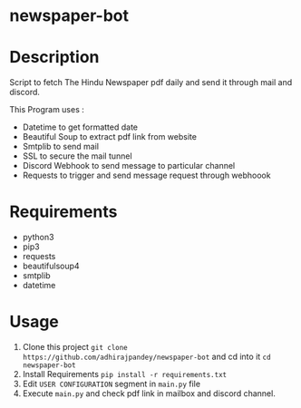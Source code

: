 # newspaper-bot

# Description

Script to fetch The Hindu Newspaper pdf daily and send it through mail and discord.

This Program uses : 
- Datetime to get formatted date
- Beautiful Soup to extract pdf link from website
- Smtplib to send mail
- SSL to secure the mail tunnel
- Discord Webhook to send message to particular channel
- Requests to trigger and send message request through webhoook

# Requirements

- python3
- pip3
- requests
- beautifulsoup4
- smtplib
- datetime

# Usage

1. Clone this project `git clone https://github.com/adhirajpandey/newspaper-bot` and cd into it `cd newspaper-bot`
2. Install Requirements `pip install -r requirements.txt`
3. Edit `USER CONFIGURATION` segment in `main.py` file
4. Execute `main.py` and check pdf link in mailbox and discord channel.

